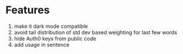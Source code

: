 # Features
1. make it dark mode compatible
2. avoid tail distribution of std dev based weighting for last few words 
3. hide Auth0 keys from public code
4. add usage in sentence
